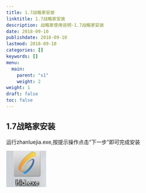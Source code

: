 ```yaml
---
title: 1.7战略家安装
linktitle: 1.7战略家安装
description: 战略家使用说明-1.7战略家安装
date: 2018-09-10
publishdate: 2018-09-10
lastmod: 2018-09-10
categories: []
keywords: []
menu:
  main:
    parent: "s1"
    weight: 2
weight: 1
draft: false
toc: false
---
```


## 1.7战略家安装

运行zhanluejia.exe,按提示操作点击“下一步”即可完成安装



![](/assets/hld_install.png)

